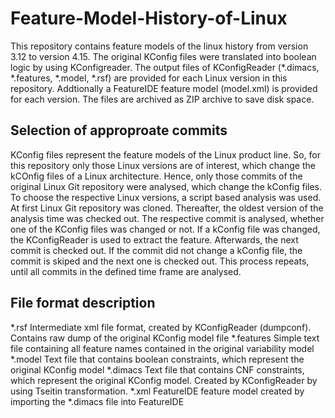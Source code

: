 # Feature-Model-History-of-Linux

This repository contains feature models of the linux history from version 3.12 to version 4.15.
The original KConfig files were translated into boolean logic by using KConfigreader. 
The output files of KConfigReader (*.dimacs, *.features, *.model, *.rsf) are provided for each Linux version in this repository. Addtionally a FeatureIDE feature model (model.xml) is provided for each version.
The files are archived as ZIP archive to save disk space. 

## Selection of approproate commits ######
KConfig files represent the feature models of the Linux product line. So, for this repository only those Linux versions are of interest, which change the kCOnfig files of a Linux architecture. Hence, only those commits of the original Linux Git repository were analysed, which change the kConfig files. To choose the respective Linux versions, a script based analysis was used. At first Linux Git repository was cloned. Thereafter, the oldest version of the analysis time was checked out. The respective commit is analysed, whether one of the KConfig files was changed or not. If a kConfig file was changed, the KConfigReader is used to extract the feature. Afterwards, the next commit is checked out. If the commit did not change a kConfig file, the commit is skiped and the next one is checked out. This process repeats, until all commits in the defined time frame are analysed.  

## File format description ############
*.rsf       Intermediate xml file format, created by KConfigReader (dumpconf). Contains raw dump of the original KConfig model file
*.features  Simple text file containing all feature names contained in the original variability model
*.model     Text file that contains boolean constraints, which represent the original KConfig model
*.dimacs    Text file that contains CNF constraints, which represent the original KConfig model. Created by KConfigReader by using Tseitin transformation.
*.xml       FeatureIDE feature model created by importing the *.dimacs file into FeatureIDE
 
